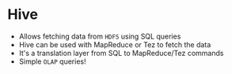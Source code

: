 # Hive

- Allows fetching data from `HDFS` using SQL queries
- Hive can be used with MapReduce or Tez to fetch the data
- It's a translation layer from SQL to MapReduce/Tez commands
- Simple `OLAP` queries!
